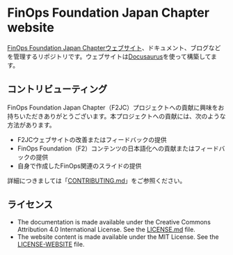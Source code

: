 # FinOps Foundation Japan Chapter website

[FinOps Foundation Japan Chapterウェブサイト](https://finops-jp.github.io)、ドキュメント、ブログなどを管理するリポジトリです。ウェブサイトは[Docusaurus](https://docusaurus.io/)を使って構築してます。

## コントリビューティング

FinOps Foundation Japan Chapter（F2JC）プロジェクトへの貢献に興味をお持ちいただきありがとうございます。本プロジェクトへの貢献には、次のような方法があります。

- F2JCウェブサイトの改善またはフィードバックの提供
- FinOps Foundation（F2）コンテンツの日本語化への貢献またはフィードバックの提供
- 自身で作成したFinOps関連のスライドの提供

詳細につきましては「[CONTRIBUTING.md](CONTRIBUTING.md)」をご参照ください。

## ライセンス

- The documentation is made available under the Creative Commons Attribution 4.0 International License. See the [LICENSE.md](LICENSE.md) file.
- The website content is made available under the MIT License. See the [LICENSE-WEBSITE](LICENSE-WEBSITE.md) file.
